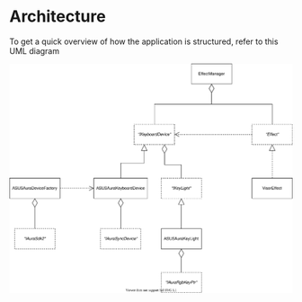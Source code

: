 # Architecture
To get a quick overview of how the application is structured, refer to this UML diagram

![Architecture overview](resources/Architecture.svg)